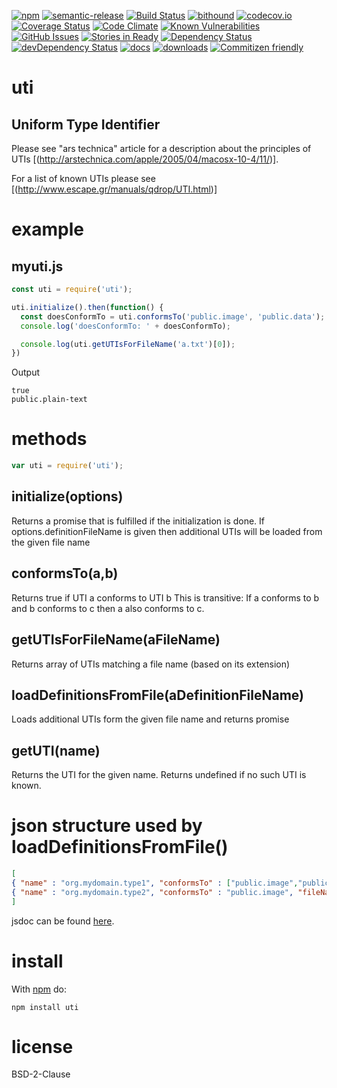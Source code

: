 [![npm](https://img.shields.io/npm/v/uti.svg)](https://www.npmjs.com/package/uti)
[![semantic-release](https://img.shields.io/badge/%20%20%F0%9F%93%A6%F0%9F%9A%80-semantic--release-e10079.svg)](https://github.com/arlac77/uti)
[![Build Status](https://secure.travis-ci.org/arlac77/uti.png)](http://travis-ci.org/arlac77/uti)
[![bithound](https://www.bithound.io/github/arlac77/uti/badges/score.svg)](https://www.bithound.io/github/arlac77/uti)
[![codecov.io](http://codecov.io/github/arlac77/uti/coverage.svg?branch=master)](http://codecov.io/github/arlac77/uti?branch=master)
[![Coverage Status](https://coveralls.io/repos/arlac77/uti/badge.svg)](https://coveralls.io/r/arlac77/uti)
[![Code Climate](https://codeclimate.com/github/arlac77/uti/badges/gpa.svg)](https://codeclimate.com/github/arlac77/uti)
[![Known Vulnerabilities](https://snyk.io/test/github/arlac77/uti/badge.svg)](https://snyk.io/test/github/arlac77/uti)
[![GitHub Issues](https://img.shields.io/github/issues/arlac77/uti.svg?style=flat-square)](https://github.com/arlac77/uti/issues)
[![Stories in Ready](https://badge.waffle.io/arlac77/uti.svg?label=ready&title=Ready)](http://waffle.io/arlac77/uti)
[![Dependency Status](https://david-dm.org/arlac77/uti.svg)](https://david-dm.org/arlac77/uti)
[![devDependency Status](https://david-dm.org/arlac77/uti/dev-status.svg)](https://david-dm.org/arlac77/uti#info=devDependencies)
[![docs](http://inch-ci.org/github/arlac77/uti.svg?branch=master)](http://inch-ci.org/github/arlac77/uti)
[![downloads](http://img.shields.io/npm/dm/uti.svg?style=flat-square)](https://npmjs.org/package/uti)
[![Commitizen friendly](https://img.shields.io/badge/commitizen-friendly-brightgreen.svg)](http://commitizen.github.io/cz-cli/)

uti
===
Uniform Type Identifier
-----------------------

Please see "ars technica" article for a description about the principles of UTIs [(http://arstechnica.com/apple/2005/04/macosx-10-4/11/)].

For a list of known UTIs please see [(http://www.escape.gr/manuals/qdrop/UTI.html)\]

example
=======

myuti.js
--------

```javascript
const uti = require('uti');

uti.initialize().then(function() {
  const doesConformTo = uti.conformsTo('public.image', 'public.data');
  console.log('doesConformTo: ' + doesConformTo);

  console.log(uti.getUTIsForFileName('a.txt')[0]);
})
```

Output

```
true
public.plain-text
```

methods
=======

```js
var uti = require('uti');
```

initialize(options)
-------------------

Returns a promise that is fulfilled if the initialization is done. If options.definitionFileName is given then additional UTIs will be loaded from the given file name

conformsTo(a,b)
---------------

Returns true if UTI a conforms to UTI b This is transitive: If a conforms to b and b conforms to c then a also conforms to c.

getUTIsForFileName(aFileName)
-----------------------------

Returns array of UTIs matching a file name (based on its extension)

loadDefinitionsFromFile(aDefinitionFileName)
--------------------------------------------

Loads additional UTIs form the given file name and returns promise

getUTI(name)
------------

Returns the UTI for the given name. Returns undefined if no such UTI is known.

json structure used by loadDefinitionsFromFile()
================================================

```json
[
{ "name" : "org.mydomain.type1", "conformsTo" : ["public.image","public.xml"], "fileNameExtension": ".type1" },
{ "name" : "org.mydomain.type2", "conformsTo" : "public.image", "fileNameExtension" : [".type2", ".type3"] }
]
```

jsdoc can be found [here](http://arlac77.github.io/modules/uti/doc/).

install
=======

With [npm](http://npmjs.org) do:

```shell
npm install uti
```

license
=======

BSD-2-Clause
